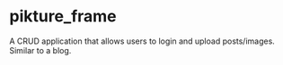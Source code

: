 # pikture_frame
 A CRUD application that allows users to login and upload posts/images. Similar to a blog.
